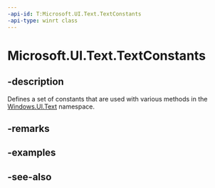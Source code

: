 ```yaml
---
-api-id: T:Microsoft.UI.Text.TextConstants
-api-type: winrt class
---
```


<!-- Class syntax.
public class TextConstants 
-->

# Microsoft.UI.Text.TextConstants

## -description
Defines a set of constants that are used with various methods in the [Windows.UI.Text](microsoft_ui_text.md) namespace.

## -remarks

## -examples

## -see-also
